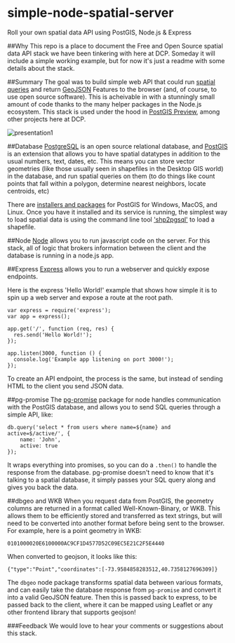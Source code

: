 # simple-node-spatial-server
Roll your own spatial data API using PostGIS, Node.js &amp; Express

##Why
This repo is a place to document the Free and Open Source spatial data API stack we have been tinkering with here at DCP.  Someday it will include a simple working example, but for now it's just a readme with some details about the stack.

##Summary
The goal was to build simple web API that could run [spatial queries](https://en.wikipedia.org/wiki/Spatial_query) and return [GeoJSON](https://en.wikipedia.org/wiki/GeoJSON) Features to the browser (and, of course, to use open source software).  This is acheivable in with a stunningly small amount of code thanks to the many helper packages in the Node.js ecosystem.  This stack is used under the hood in [PostGIS Preview](https://github.com/NYCPlanning/postgis-preview), among other projects here at DCP.

![presentation1](https://cloud.githubusercontent.com/assets/1833820/17250362/ff5c514e-5571-11e6-8d3a-b2526fcada24.png)


##Database
[PostgreSQL](https://www.postgresql.org/) is an open source relational database, and [PostGIS](http://postgis.net/) is an extension that allows you to have spatial datatypes in addition to the usual numbers, text, dates, etc.  This means you can store vector geometries (like those usually seen in shapefiles in the Desktop GIS world) in the database, and run spatial queries on them (to do things like count points that fall within a polygon, determine nearest neighbors, locate centroids, etc)

There are [installers and packages](http://postgis.net/install/) for PostGIS for Windows, MacOS, and Linux.  Once you have it installed and its service is running, the simplest way to load spatial data is using the command line tool ['shp2pgsql'](http://www.bostongis.com/pgsql2shp_shp2pgsql_quickguide.bqg) to load a shapefile.  

##Node
[Node](https://nodejs.org/en/) allows you to run javascript code on the server.  For this stack, all of logic that brokers information between the client and the database is running in a node.js app.  

##Express
[Express](https://expressjs.com/) allows you to run a webserver and quickly expose endpoints.  
  
Here is the express 'Hello World!' example that shows how simple it is to spin up a web server and expose a route at the root path.
  
```
var express = require('express');
var app = express();

app.get('/', function (req, res) {
  res.send('Hello World!');
});

app.listen(3000, function () {
  console.log('Example app listening on port 3000!');
});
```

To create an API endpoint, the process is the same, but instead of sending HTML to the client you send JSON data.  

##pg-promise
The [pg-promise](https://github.com/vitaly-t/pg-promise) package for node handles communication with the PostGIS database, and allows you to send SQL queries through a simple API, like:
```
db.query('select * from users where name=${name} and active=$/active/', {
    name: 'John',
    active: true
});
```
It wraps everything into promises, so you can do a `.then()` to handle the response from the database.  pg-promise doesn't need to know that it's talking to a spatial database, it simply passes your SQL query along and gives you back the data.

##dbgeo and WKB
When you request data from PostGIS, the geometry columns are returned in a format called Well-Known-Binary, or WKB.  This allows them to be efficiently stored and transferred as text strings, but will need to be converted into another format before being sent to the browser.  
For example, here is a point geometry in WKB:
```
0101000020E6100000AC9CF1D4577D52C09EC5E21C2F5E4440
```
When converted to geojson, it looks like this:
```
{"type":"Point","coordinates":[-73.9584858283512,40.7358127696309]}
```
The `dbgeo` node package transforms spatial data between various formats, and can easily take the database response from `pg-promise` and convert it into a valid GeoJSON feature.  Then this is passed back to express, to be passed back to the client, where it can be mapped using Leaflet or any other frontend library that supports geojson!

###Feedback
We would love to hear your comments or suggestions about this stack.
